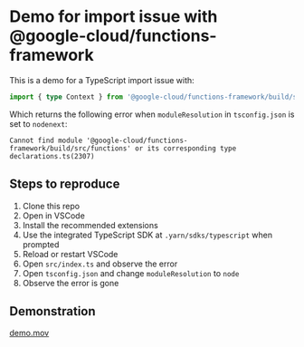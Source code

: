 # Demo for import issue with @google-cloud/functions-framework

This is a demo for a TypeScript import issue with:

```typescript
import { type Context } from '@google-cloud/functions-framework/build/src/functions'
```

Which returns the following error when `moduleResolution` in `tsconfig.json` is set to `nodenext`:

```plaintext
Cannot find module '@google-cloud/functions-framework/build/src/functions' or its corresponding type declarations.ts(2307)
```

## Steps to reproduce

1. Clone this repo
2. Open in VSCode
3. Install the recommended extensions
4. Use the integrated TypeScript SDK at `.yarn/sdks/typescript` when prompted
5. Reload or restart VSCode
6. Open `src/index.ts` and observe the error
7. Open `tsconfig.json` and change `moduleResolution` to `node`
8. Observe the error is gone

## Demonstration

[demo.mov](demo.mov)
